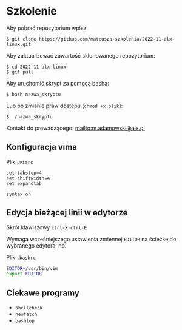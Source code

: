# Szkolenie

Aby pobrać repozytorium wpisz:

```shell
$ git clone https://github.com/mateusza-szkolenia/2022-11-alx-linux.git
```

Aby zaktualizować zawartość sklonowanego repozytorium:

```shell
$ cd 2022-11-alx-linux
$ git pull
```

Aby uruchomić skrypt za pomocą basha:

```shell
$ bash nazwa_skryptu
```

Lub po zmianie praw dostępu (`chmod +x plik`):

```shell
$ ./nazwa_skryptu
```

Kontakt do prowadzącego: <mailto:m.adamowski@alx.pl>

## Konfiguracja vima

Plik `.vimrc`

```
set tabstop=4
set shiftwidth=4
set expandtab

syntax on
```

## Edycja bieżącej linii w edytorze

Skrót klawiszowy `ctrl-X ctrl-E`

Wymaga wcześniejszego ustawienia zmiennej `EDITOR` na ścieżkę do wybranego edytora, np.

Plik `.bashrc`

```bash
EDITOR=/usr/bin/vim
export EDITOR
```

## Ciekawe programy

* `shellcheck`
* `neofetch`
* `bashtop`


